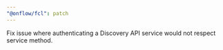 ```yaml
---
"@onflow/fcl": patch
---
```


Fix issue where authenticating a Discovery API service would not respect service method.
